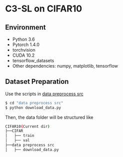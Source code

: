 # C3-SL on CIFAR10
## Environment
* Python 3.6
* Pytorch 1.4.0
* torchvision
* CUDA 10.2
* tensorflow_datasets
* Other dependencies: numpy, matplotlib, tensorflow

## Dataset Preparation

Use the scripts in [data preprocess src](data%20preprocess%20src/download_data.py)
```bash
$ cd "data preprocess src"    
$ python download_data.py
```
Then, the data folder will be structured like
```bash
CIFAR10(Current dir)
├──CIFAR
│   ├── train
│   ├── val
├──data preprocess src
│   ├── download_data.py
```
